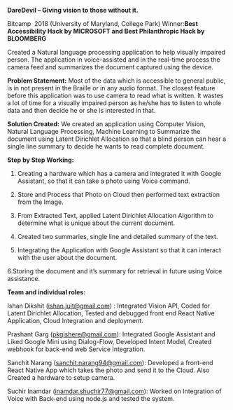 ﻿**DareDevil – Giving vision to those without it.**


Bitcamp ​ 2018 (University of Maryland, College Park)
Winner: 
​**Best Accessibility Hack by MICROSOFT and Best Philanthropic Hack by BLOOMBERG**


Created a Natural language processing application to help visually impaired person.
The application in voice-assisted and in the real-time process the camera feed and summarizes the
document captured using the device.


**Problem Statement:**
Most of the data which is accessible to general public, is in not present in the Braille or in any audio format. The closest feature before this application was to use camera to read what is written. It wastes a lot of time for a visually impaired person as he/she has to listen to whole data and then decide he or she is interested in that.


**Solution Created:**
We created an application using Computer Vision, Natural Language Processing, Machine Learning to Summarize the document using Latent Dirichlet Allocation so that a blind person can hear a single line summary to decide he wants to read complete document.


**Step by Step Working:**
1. Creating a hardware which has a camera and integrated it with Google Assistant, so that it can take a photo using Voice command.



2. Store and Process that Photo on Cloud then performed text extraction from the Image.



3. From Extracted Text, applied Latent Dirichlet Allocation Algorithm to determine what is unique about the current document.



4. Created two summaries, single line and detailed summary of the text.



5. Integrating the Application with Google Assistant so that it can interact with the user about
the document.



6.Storing the document and it’s summary for retrieval in future using Voice assistance.



**Team and individual roles:**


Ishan Dikshit (​ishan.juit@gmail.com​) : Integrated Vision API, Coded for Latent Dirichlet
Allocation, Tested and debugged front end React Native Application, Cloud Integration and
deployment.


Prashant Garg (​pkgishere@gmail.com​): Integrated Google Assistant and Liked Google Mini
using Dialog-Flow, Developed Intent Model, Created webhook for back-end web Service
Integration.


Sanchit Narang (​sanchit.narang94@gmail.com​): Developed a front-end React Native App
which takes the photo and send it to the Cloud. Also Created a hardware to setup camera.


Suchir Inamdar (​inamdar.shuchir77@gmail.com​): Worked on Integration of Voice with
Back-end using node.js and tested the system.


